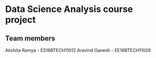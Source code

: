 # Data Science Analysis course project
## Team members
Akshita Ramya - ES16BTECH11012
Aravind Ganesh - EE16BTECH11026
